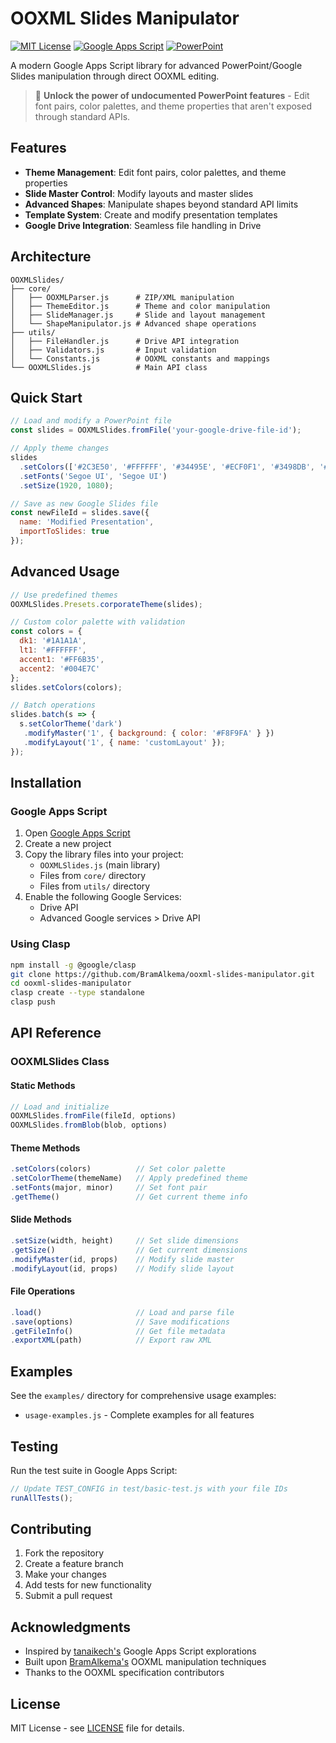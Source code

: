 # OOXML Slides Manipulator

[![MIT License](https://img.shields.io/badge/License-MIT-yellow.svg)](https://opensource.org/licenses/MIT)
[![Google Apps Script](https://img.shields.io/badge/Google%20Apps%20Script-4285f4?logo=google&logoColor=white)](https://script.google.com/)
[![PowerPoint](https://img.shields.io/badge/PowerPoint-B7472A?logo=microsoftpowerpoint&logoColor=white)](https://www.microsoft.com/en-us/microsoft-365/powerpoint)

A modern Google Apps Script library for advanced PowerPoint/Google Slides manipulation through direct OOXML editing.

> 🎯 **Unlock the power of undocumented PowerPoint features** - Edit font pairs, color palettes, and theme properties that aren't exposed through standard APIs.

## Features

- **Theme Management**: Edit font pairs, color palettes, and theme properties
- **Slide Master Control**: Modify layouts and master slides  
- **Advanced Shapes**: Manipulate shapes beyond standard API limits
- **Template System**: Create and modify presentation templates
- **Google Drive Integration**: Seamless file handling in Drive

## Architecture

```
OOXMLSlides/
├── core/
│   ├── OOXMLParser.js      # ZIP/XML manipulation
│   ├── ThemeEditor.js      # Theme and color manipulation  
│   ├── SlideManager.js     # Slide and layout management
│   └── ShapeManipulator.js # Advanced shape operations
├── utils/
│   ├── FileHandler.js      # Drive API integration
│   ├── Validators.js       # Input validation
│   └── Constants.js        # OOXML constants and mappings
└── OOXMLSlides.js          # Main API class
```

## Quick Start

```javascript
// Load and modify a PowerPoint file
const slides = OOXMLSlides.fromFile('your-google-drive-file-id');

// Apply theme changes
slides
  .setColors(['#2C3E50', '#FFFFFF', '#34495E', '#ECF0F1', '#3498DB', '#E74C3C'])
  .setFonts('Segoe UI', 'Segoe UI')
  .setSize(1920, 1080);

// Save as new Google Slides file
const newFileId = slides.save({
  name: 'Modified Presentation',
  importToSlides: true
});
```

## Advanced Usage

```javascript
// Use predefined themes
OOXMLSlides.Presets.corporateTheme(slides);

// Custom color palette with validation
const colors = {
  dk1: '#1A1A1A',
  lt1: '#FFFFFF', 
  accent1: '#FF6B35',
  accent2: '#004E7C'
};
slides.setColors(colors);

// Batch operations
slides.batch(s => {
  s.setColorTheme('dark')
   .modifyMaster('1', { background: { color: '#F8F9FA' } })
   .modifyLayout('1', { name: 'customLayout' });
});
```

## Installation

### Google Apps Script

1. Open [Google Apps Script](https://script.google.com/)
2. Create a new project
3. Copy the library files into your project:
   - `OOXMLSlides.js` (main library)
   - Files from `core/` directory
   - Files from `utils/` directory
4. Enable the following Google Services:
   - Drive API
   - Advanced Google services > Drive API

### Using Clasp

```bash
npm install -g @google/clasp
git clone https://github.com/BramAlkema/ooxml-slides-manipulator.git
cd ooxml-slides-manipulator
clasp create --type standalone
clasp push
```

## API Reference

### OOXMLSlides Class

#### Static Methods
```javascript
// Load and initialize
OOXMLSlides.fromFile(fileId, options)
OOXMLSlides.fromBlob(blob, options)
```

#### Theme Methods
```javascript
.setColors(colors)          // Set color palette
.setColorTheme(themeName)   // Apply predefined theme
.setFonts(major, minor)     // Set font pair
.getTheme()                 // Get current theme info
```

#### Slide Methods
```javascript
.setSize(width, height)     // Set slide dimensions
.getSize()                  // Get current dimensions
.modifyMaster(id, props)    // Modify slide master
.modifyLayout(id, props)    // Modify slide layout
```

#### File Operations
```javascript
.load()                     // Load and parse file
.save(options)              // Save modifications
.getFileInfo()              // Get file metadata
.exportXML(path)            // Export raw XML
```

## Examples

See the `examples/` directory for comprehensive usage examples:
- `usage-examples.js` - Complete examples for all features

## Testing

Run the test suite in Google Apps Script:
```javascript
// Update TEST_CONFIG in test/basic-test.js with your file IDs
runAllTests();
```

## Contributing

1. Fork the repository
2. Create a feature branch
3. Make your changes
4. Add tests for new functionality
5. Submit a pull request

## Acknowledgments

- Inspired by [tanaikech's](https://github.com/tanaikech) Google Apps Script explorations
- Built upon [BramAlkema's](https://github.com/BramAlkema) OOXML manipulation techniques
- Thanks to the OOXML specification contributors

## License

MIT License - see [LICENSE](LICENSE) file for details.